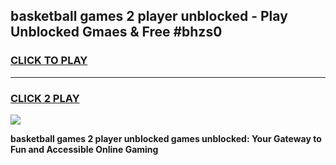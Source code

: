 
## basketball games 2 player unblocked - Play Unblocked Gmaes & Free #bhzs0
<h3>
<a href="https://news.freeplayer.one?title=basketball_games_2_player_unblocked&ref=03M">CLICK TO PLAY</a></h3>
<hr>

<h3>
<a href="https://news.freeplayer.one?title=basketball_games_2_player_unblocked&ref=03M">CLICK 2 PLAY</a>
  
</h3>

<a href="https://news.freeplayer.one?title=basketball_games_2_player_unblocked&ref=03M"><img src="https://clearcache.store/games.png"></a>


**basketball games 2 player unblocked games unblocked: Your Gateway to Fun and Accessible Online Gaming**

